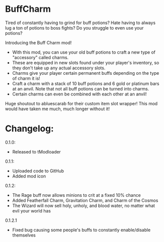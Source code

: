 # BuffCharm
Tired of constantly having to grind for buff potions? 
Hate having to always lug a ton of potions to boss fights? 
Do you struggle to even use your potions?

Introducing the Buff Charm mod!

- With this mod, you can use your old buff potions to craft a new type of "accessory" called charms. 
- These are equipped in new slots found under your player's inventory, so they don't take up any actual accessory slots.
- Charms give your player certain permanent buffs depending on the type of charm it is!
- Craft a charm with a stack of 10 buff potions and 6 gold or platinum bars at an anvil. Note that not all buff potions can be turned into charms.
- Certain charms can even be combined with each other at an anvil!

Huge shoutout to abluescarab for their custom item slot wrapper! This mod would have taken me much, much longer without it!
# Changelog:
0.1.0:

- Released to tModloader

0.1.1:

- Uploaded code to GitHub
- Added mod icon

0.1.2:

- The Rage buff now allows minions to crit at a fixed 10% chance
- Added Featherfall Charm, Gravitation Charm, and Charm of the Cosmos
- The Wizard will now sell holy, unholy, and blood water, no matter what evil your world has

0.1.2.1

- Fixed bug causing some people's buffs to constantly enable/disable themselves